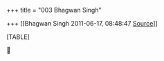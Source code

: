 +++
title = "003 Bhagwan Singh"

+++
[[Bhagwan Singh	2011-06-17, 08:48:47 [Source](https://groups.google.com/g/bvparishat/c/TiX84fFgbng)]]



[TABLE]



